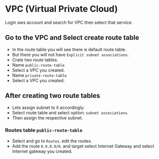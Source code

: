 
# VPC (Virtual Private Cloud)

Login aws account and search for VPC then select that service.

## Go to the VPC and Select create route table

- In the route table you will see there is default route table.
- But there you will not have ```Explicit subnet associations```.
- Crate two route tables.
- Name ``public-route-table``
- Select a VPC you created.
- Name ``private-route-table``
- Select a VPC you created.

## After creating two route tables

- Lets assign subnet to it accordingly.
- Select route table and select option: ```subnet associations```.
- Then assign the respective subnet.

### Routes table ```public-route-table```

- Select and go to ```Routes```. edit the routes.
- Add the route ```0.0.0.0/0```. and target select Internet Gateway and select Internet gateway you created.
